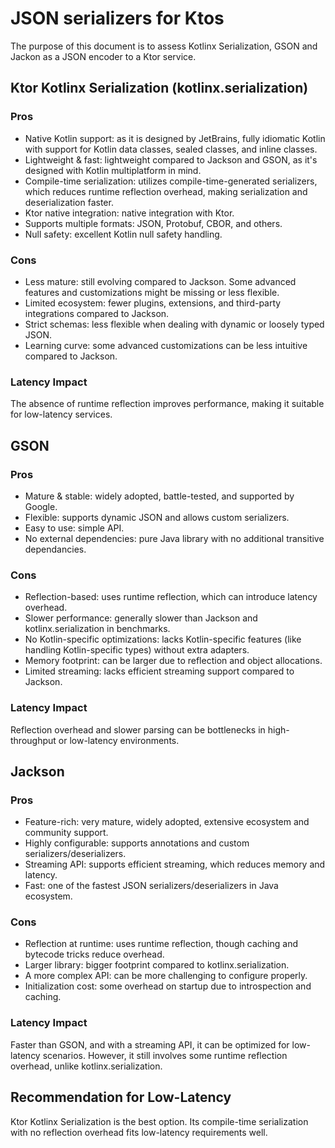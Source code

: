 
# JSON serializers for Ktos

The purpose of this document is to assess Kotlinx Serialization, GSON and Jackon as a JSON encoder to a Ktor service.

## Ktor Kotlinx Serialization (kotlinx.serialization)

### Pros
* Native Kotlin support: as it is designed by JetBrains, fully idiomatic Kotlin with support for Kotlin data classes, sealed classes, and inline classes.
* Lightweight & fast: lightweight compared to Jackson and GSON, as it's designed with Kotlin multiplatform in mind.
* Compile-time serialization: utilizes compile-time-generated serializers, which reduces runtime reflection overhead, making serialization and deserialization faster.
* Ktor native integration: native integration with Ktor.
* Supports multiple formats: JSON, Protobuf, CBOR, and others.
* Null safety: excellent Kotlin null safety handling.

### Cons
* Less mature: still evolving compared to Jackson. Some advanced features and customizations might be missing or less flexible.
* Limited ecosystem: fewer plugins, extensions, and third-party integrations compared to Jackson.
* Strict schemas: less flexible when dealing with dynamic or loosely typed JSON.
* Learning curve: some advanced customizations can be less intuitive compared to Jackson.

### Latency Impact
The absence of runtime reflection improves performance, making it suitable for low-latency services.

## GSON

### Pros
* Mature & stable: widely adopted, battle-tested, and supported by Google.
* Flexible: supports dynamic JSON and allows custom serializers.
* Easy to use: simple API.
* No external dependencies: pure Java library with no additional transitive dependancies.

### Cons
* Reflection-based: uses runtime reflection, which can introduce latency overhead.
* Slower performance: generally slower than Jackson and kotlinx.serialization in benchmarks.
* No Kotlin-specific optimizations: lacks Kotlin-specific features (like handling Kotlin-specific types) without extra adapters.
* Memory footprint: can be larger due to reflection and object allocations.
* Limited streaming: lacks efficient streaming support compared to Jackson.

### Latency Impact

Reflection overhead and slower parsing can be bottlenecks in high-throughput or low-latency environments.

## Jackson

### Pros
* Feature-rich: very mature, widely adopted, extensive ecosystem and community support.
* Highly configurable: supports annotations and custom serializers/deserializers.
* Streaming API: supports efficient streaming, which reduces memory and latency.
* Fast: one of the fastest JSON serializers/deserializers in Java ecosystem.

### Cons
* Reflection at runtime: uses runtime reflection, though caching and bytecode tricks reduce overhead.
* Larger library: bigger footprint compared to kotlinx.serialization.
* A more complex API: can be more challenging to configure properly.
* Initialization cost: some overhead on startup due to introspection and caching.

### Latency Impact

Faster than GSON, and with a streaming API, it can be optimized for low-latency scenarios. However, it still involves some runtime reflection overhead, unlike kotlinx.serialization.

## Recommendation for Low-Latency

Ktor Kotlinx Serialization is the best option.
Its compile-time serialization with no reflection overhead fits low-latency requirements well.

